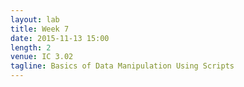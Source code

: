 ```yaml
---
layout: lab
title: Week 7
date: 2015-11-13 15:00
length: 2
venue: IC 3.02
tagline: Basics of Data Manipulation Using Scripts
---
```


